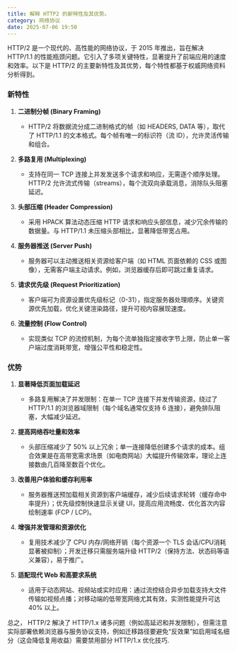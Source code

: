 ```yaml
---
title: 解释 HTTP2 的新特性及其优势。
category: 网络协议
date: 2025-07-06 19:50
---
```

HTTP/2 是一个现代的、高性能的网络协议，于 2015 年推出，旨在解决 HTTP/1.1 的性能瓶颈问题。它引入了多项关键特性，显著提升了前端应用的速度和效率。以下是 HTTP/2 的主要新特性及其优势，每个特性都基于权威网络资料分析得到。

### 新特性
1. **二进制分帧 (Binary Framing)**
   - HTTP/2 将数据流分成二进制格式的帧（如 HEADERS, DATA 等），取代了 HTTP/1.1 的文本格式。每个帧有唯一的标识符（流 ID），允许灵活传输和组合。
   
2. **多路复用 (Multiplexing)**
   - 支持在同一 TCP 连接上并发发送多个请求和响应，无需逐个顺序处理。HTTP/2 允许流式传输（streams），每个流双向承载消息，消除队头阻塞延迟。

3. **头部压缩 (Header Compression)**
   - 采用 HPACK 算法动态压缩 HTTP 请求和响应头部信息，减少冗余传输的数据量。与 HTTP/1.1 未压缩头部相比，显著降低带宽占用。

4. **服务器推送 (Server Push)**
   - 服务器可以主动推送相关资源给客户端（如 HTML 页面依赖的 CSS 或图像），无需客户端主动请求。例如，浏览器缓存后即可跳过重复请求。

5. **请求优先级 (Request Prioritization)**
   - 客户端可为资源设置优先级标记（0-31），指定服务器处理顺序。关键资源优先加载，优化关键渲染路径，提升可视内容展现速度。

6. **流量控制 (Flow Control)**
   - 实现类似 TCP 的流控机制，为每个流单独指定接收字节上限，防止单一客户端过度消耗带宽，增强公平性和稳定性。

### 优势
1. **显著降低页面加载延迟**
   - 多路复用解决了并发限制：在单一 TCP 连接下并发传输资源，绕过了 HTTP/1.1 的浏览器域限制（每个域名通常仅支持 6 连接），避免排队阻塞，大幅减少延迟。

2. **提高网络吞吐量和效率**
   - 头部压缩减少了 50% 以上冗余；单一连接降低创建多个请求的成本。组合效果是在高带宽需求场景（如电商网站）大幅提升传输效率，理论上连接数由几百降至数百个优化。

3. **改善用户体验和缓存利用率**
   - 服务器推送预加载相关资源到客户端缓存，减少后续请求轮转（缓存命中率提升）；优先级控制快速显示关键 UI，提高应用流畅度、优化首次内容绘制速率 (FCP / LCP)。

4. **增强并发管理和资源优化**
   - 复用技术减少了 CPU 内存/网络开销（每个资源一个 TLS 会话/CPU消耗显著被抑制）；开发迁移只需服务端升级 HTTP/2（保持方法、状态码等语义兼容），易于推广。

5. **适配现代 Web 和高要求系统**
   - 适用于动态网站、视频站或实时应用：通过流控结合异步加载支持大文件传输如视频点播；对移动端的低带宽网络尤其有效，实测性能提升可达 40% 以上。

总之， HTTP/2 解决了 HTTP/1.x 诸多问题（例如高延迟和并发限制），但需注意实际部署依赖浏览器与服务协议支持，例如迁移路径要避免“反效果”如启用域名细分（这会降低复用收益）需要禁用部分 HTTP/1.x 优化技巧.

